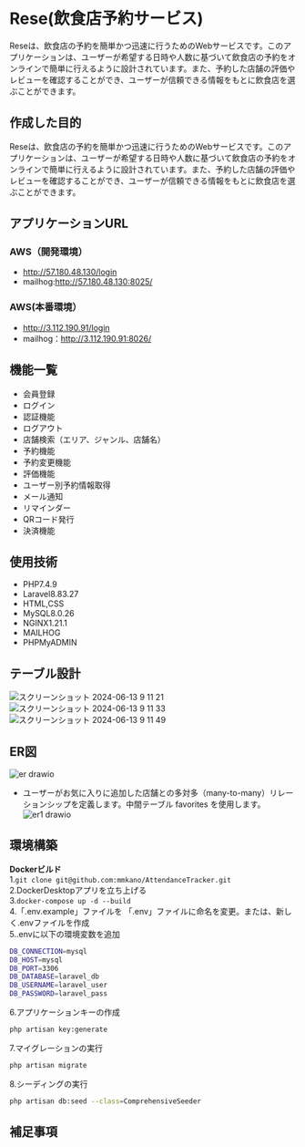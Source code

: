 # Rese(飲食店予約サービス)
Reseは、飲食店の予約を簡単かつ迅速に行うためのWebサービスです。このアプリケーションは、ユーザーが希望する日時や人数に基づいて飲食店の予約をオンラインで簡単に行えるように設計されています。また、予約した店舗の評価やレビューを確認することができ、ユーザーが信頼できる情報をもとに飲食店を選ぶことができます。


## 作成した目的  
Reseは、飲食店の予約を簡単かつ迅速に行うためのWebサービスです。このアプリケーションは、ユーザーが希望する日時や人数に基づいて飲食店の予約をオンラインで簡単に行えるように設計されています。また、予約した店舗の評価やレビューを確認することができ、ユーザーが信頼できる情報をもとに飲食店を選ぶことができます。


## アプリケーションURL    

### AWS（開発環境）  
* http://57.180.48.130/login
* mailhog:http://57.180.48.130:8025/  

### AWS(本番環境）  
* http://3.112.190.91/login
* mailhog：http://3.112.190.91:8026/


## 機能一覧  
* 会員登録
* ログイン
* 認証機能
* ログアウト
* 店舗検索（エリア、ジャンル、店舗名）
* 予約機能
* 予約変更機能
* 評価機能
* ユーザー別予約情報取得
* メール通知
* リマインダー
* QRコード発行
* 決済機能

	

## 使用技術
* PHP7.4.9
* Laravel8.83.27 
* HTML,CSS  
* MySQL8.0.26    
* NGINX1.21.1  
* MAILHOG  
* PHPMyADMIN  


## テーブル設計  

![スクリーンショット 2024-06-13 9 11 21](https://github.com/mmkano/fashionablylate/assets/155986309/9b03e3af-89e2-40a6-bd55-b4d680862483)
![スクリーンショット 2024-06-13 9 11 33](https://github.com/mmkano/fashionablylate/assets/155986309/7fa868f9-dc6d-4ff3-ac8f-1795e6a85398)
![スクリーンショット 2024-06-13 9 11 49](https://github.com/mmkano/fashionablylate/assets/155986309/860289e0-b6f5-4fa6-98a2-18acf3f4c52f)


## ER図  
![er drawio](https://github.com/mmkano/fashionablylate/assets/155986309/e95cde5c-06fe-4708-8a88-c0c5a37e673d)

* ユーザーがお気に入りに追加した店舗との多対多（many-to-many）リレーションシップを定義します。中間テーブル favorites を使用します。
![er1 drawio](https://github.com/mmkano/fashionablylate/assets/155986309/7553aa8e-5180-4b67-bb6b-8215e357f415)

## 環境構築  

**Dockerビルド**  
1.`git clone git@github.com:mmkano/AttendanceTracker.git`  
2.DockerDesktopアプリを立ち上げる  
3.`docker-compose up -d --build`    
4.「.env.example」ファイルを 「.env」ファイルに命名を変更。または、新しく.envファイルを作成  
5..envに以下の環境変数を追加  
 ```bash
DB_CONNECTION=mysql      
DB_HOST=mysql    
DB_PORT=3306
DB_DATABASE=laravel_db  
DB_USERNAME=laravel_user   
DB_PASSWORD=laravel_pass
```    
6.アプリケーションキーの作成  
``` bash 
php artisan key:generate
```   
7.マイグレーションの実行  
```bash
php artisan migrate
```  
8.シーディングの実行 
``` bash
php artisan db:seed --class=ComprehensiveSeeder
```     


## 補足事項



